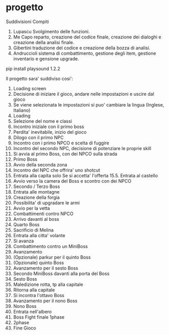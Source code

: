 # progetto
Suddivisioni Compiti
1. Lupascu Svolgimento delle funzioni.
2. Me Capo reparto, creazione del codice finale, creazione dei dialoghi e creazione
   della analisi finale.
3. Gibertini traduzione del codice e creazione della bozza di analisi.
4. Andruccioli sistema di combattimento, gestione degli item, gestione inventario e gensione upgrade.

pip install playsound 1.2.2

Il progetto sara' suddiviso cosi':
1. Loading screen
2. Decisione di iniziare il gioco, andare nelle impostazioni e uscire dal gioco
3. Se viene selezionata le impostazioni si puo' cambiare la lingua (Inglese, Italiano)
4. Loading
5. Selezione del nome e classi
6. Incontro iniziale con il primo boss
7. Perdita' inevitabile, inizio del gioco
8. Dilogo con il primo NPC
9. Incontro con i primo NPCO e scelta di fuggire
10. Incontro del secondo NPC, decisione di potenziare le proprie skill
11. Si avvia al primo Boss, con dei NPCO sulla strada
12. Primo Boss
13. Avvio della seconda zona
14. Incontro del NPC che offrira' uno shotcut
15. Entrata alla capita solo Se si accetta' l'offerta
15.5. Entrata al castello
16. Avvio verso la camera del Boss e scontro con dei NPCO
17. Secondo / Terzo Boss
18. Entrata alle montagne
19. Creazione della forgia
20. Possibilita' di upgradare le armi
21. Avvio per la vetta
22. Combattimenti contro NPCO
23. Arrivo davanti al boss
24. Quarto Boss
25. Sacrificio di Melina
26. Entrata alla citta' volante
27. Si avanza
28. Combattimento contro un MiniBoss
29. Avanzamento
30. (Opzionale) parkur per il quinto Boss
31. (Opzionale) quinto Boss
32. Avanzamento per il sesto Boss
33. Secondo MiniBoss davanti alla porta del Boss
34. Sesto Boss
35. Maledizione rotta, tp alla capitale
36. Ritorna alla capitale
37. Si incontra l'ottavo Boss
38. Avanzamento per il nono Boss
39. Nono Boss
40. Entrata nell'albero
41. Boss Fight finale 1phase
42. 2phase
43. Fine Gioco

